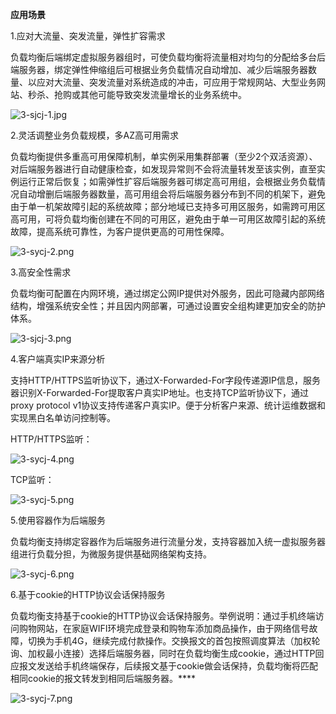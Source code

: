 **应用场景**

1.应对大流量、突发流量，弹性扩容需求

负载均衡后端绑定虚拟服务器组时，可使负载均衡将流量相对均匀的分配给多台后端服务器，绑定弹性伸缩组后可根据业务负载情况自动增加、减少后端服务器数量、以应对大流量、突发流量对系统造成的冲击，可应用于常规网站、大型业务网站、秒杀、抢购或其他可能导致突发流量增长的业务系统中。

![3-sjcj-1.jpg](https://img1.jcloudcs.com/cms/3bd9898c-93ad-43a0-ab2d-7a9459f95bdf20180629003106.jpg)

2.灵活调整业务负载规模，多AZ高可用需求

负载均衡提供多重高可用保障机制，单实例采用集群部署（至少2个双活资源）、对后端服务器进行自动健康检查，如发现异常则不会将流量转发至该实例，直至实例运行正常后恢复；如需弹性扩容后端服务器可绑定高可用组，会根据业务负载情况自动增删后端服务器数量，高可用组会将后端服务器分布到不同的机架下，避免由于单一机架故障引起的系统故障；部分地域已支持多可用区服务，如需跨可用区高可用，可将负载均衡创建在不同的可用区，避免由于单一可用区故障引起的系统故障，提高系统可靠性，为客户提供更高的可用性保障。

![3-sycj-2.png](https://img1.jcloudcs.com/cms/78dab029-acf3-42a7-976c-1ac68838180b20180629003138.png)

3.高安全性需求

负载均衡可配置在内网环境，通过绑定公网IP提供对外服务，因此可隐藏内部网络结构，增强系统安全性；并且因内网部署，可通过设置安全组构建更加安全的防护体系。

![3-sjcj-3.png](https://img1.jcloudcs.com/cms/c5eb3e3b-4b37-48db-8586-3b971bd3c32320180629003207.png)

4.客户端真实IP来源分析

支持HTTP/HTTPS监听协议下，通过X-Forwarded-For字段传递源IP信息，服务器识别X-Forwarded-For提取客户真实IP地址。也支持TCP监听协议下，通过proxy protocol v1协议支持传递客户真实IP。便于分析客户来源、统计运维数据和实现黑白名单访问控制等。

HTTP/HTTPS监听：

![3-sycj-4.png](https://img1.jcloudcs.com/cms/72b2c3c9-952f-44d1-91b7-328c1e45681f20180629003233.png)

TCP监听：

![3-sycj-5.png](https://img1.jcloudcs.com/cms/d1ca99c0-5e99-4b97-8ff4-eedbe87fbe7a20180629003305.png)

5.使用容器作为后端服务

负载均衡支持绑定容器作为后端服务进行流量分发，支持容器加入统一虚拟服务器组进行负载分担，为微服务提供基础网络架构支持。

![3-sycj-6.png](https://img1.jcloudcs.com/cms/19d153a9-a1f0-4880-94fd-9125edb702c420180629003328.png)

6.基于cookie的HTTP协议会话保持服务

负载均衡支持基于cookie的HTTP协议会话保持服务。举例说明：通过手机终端访问购物网站，在家庭WIFI环境完成登录和购物车添加商品操作，由于网络信号故障，切换为手机4G，继续完成付款操作。交换报文的首包按照调度算法（加权轮询、加权最小连接）选择后端服务器，同时在负载均衡生成cookie，通过HTTP回应报文发送给手机终端保存，后续报文基于cookie做会话保持，负载均衡将匹配相同cookie的报文转发到相同后端服务器。****

![3-sycj-7.png](https://img1.jcloudcs.com/cms/a4788e96-235a-41d6-a124-2363259ed82520180629003352.png)
